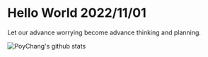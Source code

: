 # Hello World 2022/11/01

Let our advance worrying become advance thinking and planning.

![PoyChang's github stats](https://github-readme-stats.vercel.app/api?username=poychang&show_icons=true&theme=dracula)
